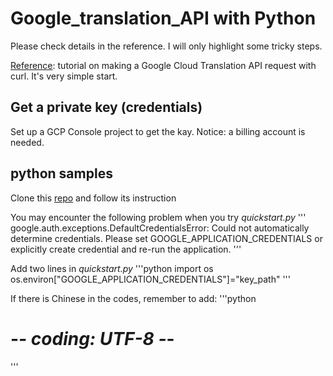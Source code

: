 # Google_translation_API with Python

Please check details in the reference. I will only highlight some tricky steps.

[Reference](https://cloud.google.com/translate/docs/quickstart): tutorial on making a Google Cloud Translation API request with curl.
It's very simple start.

## Get a private key (credentials)

Set up a GCP Console project to get the kay.
Notice: a billing account is needed. 

## python samples

Clone this [repo](https://github.com/GoogleCloudPlatform/python-docs-samples/tree/master/translate/cloud-client) and follow its instruction

You may encounter the following problem when you try _quickstart.py_
'''
google.auth.exceptions.DefaultCredentialsError: Could not automatically determine credentials. Please set GOOGLE_APPLICATION_CREDENTIALS or
explicitly create credential and re-run the application.
'''

Add two lines in _quickstart.py_
'''python
import os
os.environ["GOOGLE_APPLICATION_CREDENTIALS"]="key_path"
'''

If there is Chinese in the codes, remember to add:
'''python
# -*- coding: UTF-8 -*-
'''
